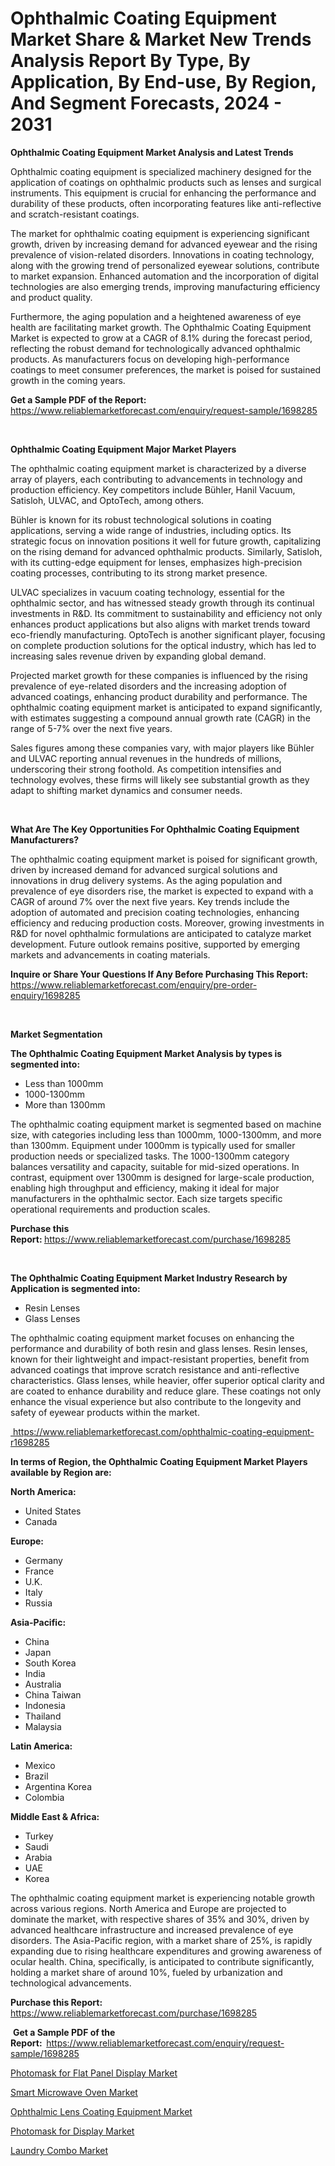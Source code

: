 <p><h1>Ophthalmic Coating Equipment Market Share & Market New Trends Analysis Report By Type, By Application, By End-use, By Region, And Segment Forecasts, 2024 - 2031</h1></p><p><strong>Ophthalmic Coating Equipment Market Analysis and Latest Trends</strong></p>
<p><p>Ophthalmic coating equipment is specialized machinery designed for the application of coatings on ophthalmic products such as lenses and surgical instruments. This equipment is crucial for enhancing the performance and durability of these products, often incorporating features like anti-reflective and scratch-resistant coatings. </p><p>The market for ophthalmic coating equipment is experiencing significant growth, driven by increasing demand for advanced eyewear and the rising prevalence of vision-related disorders. Innovations in coating technology, along with the growing trend of personalized eyewear solutions, contribute to market expansion. Enhanced automation and the incorporation of digital technologies are also emerging trends, improving manufacturing efficiency and product quality.</p><p>Furthermore, the aging population and a heightened awareness of eye health are facilitating market growth. The Ophthalmic Coating Equipment Market is expected to grow at a CAGR of 8.1% during the forecast period, reflecting the robust demand for technologically advanced ophthalmic products. As manufacturers focus on developing high-performance coatings to meet consumer preferences, the market is poised for sustained growth in the coming years.</p></p>
<p><strong>Get a Sample PDF of the Report:&nbsp;</strong> <a href="https://www.reliablemarketforecast.com/enquiry/request-sample/1698285?utm_campaign=1117&utm_medium=2&utm_source=Github&utm_content=ia&utm_term=04102024&utm_id=ophthalmic-coating-equipment">https://www.reliablemarketforecast.com/enquiry/request-sample/1698285</a></p>
<p>&nbsp;</p>
<p><strong>Ophthalmic Coating Equipment Major Market Players</strong></p>
<p><p>The ophthalmic coating equipment market is characterized by a diverse array of players, each contributing to advancements in technology and production efficiency. Key competitors include Bühler, Hanil Vacuum, Satisloh, ULVAC, and OptoTech, among others. </p><p>Bühler is known for its robust technological solutions in coating applications, serving a wide range of industries, including optics. Its strategic focus on innovation positions it well for future growth, capitalizing on the rising demand for advanced ophthalmic products. Similarly, Satisloh, with its cutting-edge equipment for lenses, emphasizes high-precision coating processes, contributing to its strong market presence.</p><p>ULVAC specializes in vacuum coating technology, essential for the ophthalmic sector, and has witnessed steady growth through its continual investments in R&D. Its commitment to sustainability and efficiency not only enhances product applications but also aligns with market trends toward eco-friendly manufacturing. OptoTech is another significant player, focusing on complete production solutions for the optical industry, which has led to increasing sales revenue driven by expanding global demand.</p><p>Projected market growth for these companies is influenced by the rising prevalence of eye-related disorders and the increasing adoption of advanced coatings, enhancing product durability and performance. The ophthalmic coating equipment market is anticipated to expand significantly, with estimates suggesting a compound annual growth rate (CAGR) in the range of 5-7% over the next five years.</p><p>Sales figures among these companies vary, with major players like Bühler and ULVAC reporting annual revenues in the hundreds of millions, underscoring their strong foothold. As competition intensifies and technology evolves, these firms will likely see substantial growth as they adapt to shifting market dynamics and consumer needs.</p></p>
<p>&nbsp;</p>
<p><strong>What Are The Key Opportunities For Ophthalmic Coating Equipment Manufacturers?</strong></p>
<p><p>The ophthalmic coating equipment market is poised for significant growth, driven by increased demand for advanced surgical solutions and innovations in drug delivery systems. As the aging population and prevalence of eye disorders rise, the market is expected to expand with a CAGR of around 7% over the next five years. Key trends include the adoption of automated and precision coating technologies, enhancing efficiency and reducing production costs. Moreover, growing investments in R&D for novel ophthalmic formulations are anticipated to catalyze market development. Future outlook remains positive, supported by emerging markets and advancements in coating materials.</p></p>
<p><strong>Inquire or Share Your Questions If Any Before Purchasing This Report:</strong> <a href="https://www.reliablemarketforecast.com/enquiry/pre-order-enquiry/1698285?utm_campaign=1117&utm_medium=2&utm_source=Github&utm_content=ia&utm_term=04102024&utm_id=ophthalmic-coating-equipment">https://www.reliablemarketforecast.com/enquiry/pre-order-enquiry/1698285</a></p>
<p>&nbsp;</p>
<p><strong>Market Segmentation</strong></p>
<p><strong>The Ophthalmic Coating Equipment Market Analysis by types is segmented into:</strong></p>
<p><ul><li>Less than 1000mm</li><li>1000-1300mm</li><li>More than 1300mm</li></ul></p>
<p><p>The ophthalmic coating equipment market is segmented based on machine size, with categories including less than 1000mm, 1000-1300mm, and more than 1300mm. Equipment under 1000mm is typically used for smaller production needs or specialized tasks. The 1000-1300mm category balances versatility and capacity, suitable for mid-sized operations. In contrast, equipment over 1300mm is designed for large-scale production, enabling high throughput and efficiency, making it ideal for major manufacturers in the ophthalmic sector. Each size targets specific operational requirements and production scales.</p></p>
<p><strong>Purchase this Report:&nbsp;</strong><a href="https://www.reliablemarketforecast.com/purchase/1698285?utm_campaign=1117&utm_medium=2&utm_source=Github&utm_content=ia&utm_term=04102024&utm_id=ophthalmic-coating-equipment">https://www.reliablemarketforecast.com/purchase/1698285</a></p>
<p>&nbsp;</p>
<p><strong>The Ophthalmic Coating Equipment Market Industry Research by Application is segmented into:</strong></p>
<p><ul><li>Resin Lenses</li><li>Glass Lenses</li></ul></p>
<p><p>The ophthalmic coating equipment market focuses on enhancing the performance and durability of both resin and glass lenses. Resin lenses, known for their lightweight and impact-resistant properties, benefit from advanced coatings that improve scratch resistance and anti-reflective characteristics. Glass lenses, while heavier, offer superior optical clarity and are coated to enhance durability and reduce glare. These coatings not only enhance the visual experience but also contribute to the longevity and safety of eyewear products within the market.</p></p>
<p><a href="https://www.reliablemarketforecast.com/ophthalmic-coating-equipment-r1698285?utm_campaign=1117&utm_medium=2&utm_source=Github&utm_content=ia&utm_term=04102024&utm_id=ophthalmic-coating-equipment">&nbsp;https://www.reliablemarketforecast.com/ophthalmic-coating-equipment-r1698285</a></p>
<p><strong>In terms of Region, the Ophthalmic Coating Equipment Market Players available by Region are:</strong></p>
<p>
    <p> <strong> North America: </strong>
        <ul>
            <li>United States</li>
            <li>Canada</li>
        </ul>
        </p> 
    <p> <strong> Europe: </strong>
        <ul>
            <li>Germany</li>
            <li>France</li>
            <li>U.K.</li>
            <li>Italy</li>
            <li>Russia</li>
        </ul>
        </p> 
    <p> <strong> Asia-Pacific: </strong>
        <ul>
            <li>China</li>
            <li>Japan</li>
            <li>South Korea</li>
            <li>India</li>
            <li>Australia</li>
            <li>China Taiwan</li>
            <li>Indonesia</li>
            <li>Thailand</li>
            <li>Malaysia</li>
        </ul>
        </p> 
    <p> <strong> Latin America: </strong>
        <ul>
            <li>Mexico</li>
            <li>Brazil</li>
            <li>Argentina Korea</li>
            <li>Colombia</li>
        </ul>
        </p> 
    <p> <strong> Middle East & Africa: </strong>
        <ul>
            <li>Turkey</li>
            <li>Saudi</li>
            <li>Arabia</li>
            <li>UAE</li>
            <li>Korea</li>
        </ul>
    </p>
    </p>
<p><p>The ophthalmic coating equipment market is experiencing notable growth across various regions. North America and Europe are projected to dominate the market, with respective shares of 35% and 30%, driven by advanced healthcare infrastructure and increased prevalence of eye disorders. The Asia-Pacific region, with a market share of 25%, is rapidly expanding due to rising healthcare expenditures and growing awareness of ocular health. China, specifically, is anticipated to contribute significantly, holding a market share of around 10%, fueled by urbanization and technological advancements.</p></p>
<p><strong>Purchase this Report: </strong><a href="https://www.reliablemarketforecast.com/purchase/1698285?utm_campaign=1117&utm_medium=2&utm_source=Github&utm_content=ia&utm_term=04102024&utm_id=ophthalmic-coating-equipment">https://www.reliablemarketforecast.com/purchase/1698285</a></p>
<p>&nbsp;<strong>Get a Sample PDF of the Report:&nbsp;&nbsp;</strong><a href="https://www.reliablemarketforecast.com/enquiry/request-sample/1698285?utm_campaign=1117&utm_medium=2&utm_source=Github&utm_content=ia&utm_term=04102024&utm_id=ophthalmic-coating-equipment">https://www.reliablemarketforecast.com/enquiry/request-sample/1698285</a></p>
<p><strong></strong></p>
<p><p><a href="https://issuu.com/reportprime-2/docs/photomask-for-flat-panel-display-ma_fca7bd2c6c44b4?utm_campaign=1117&utm_medium=2&utm_source=Github&utm_content=ia&utm_term=04102024&utm_id=ophthalmic-coating-equipment">Photomask for Flat Panel Display Market</a></p><p><a href="https://www.linkedin.com/pulse/insights-smart-microwave-oven-industry-market-financial-status-ertue?utm_campaign=1117&utm_medium=2&utm_source=Github&utm_content=ia&utm_term=04102024&utm_id=ophthalmic-coating-equipment">Smart Microwave Oven Market</a></p><p><a href="https://github.com/LoretaDushku585/Market-Research-Report-List-1/blob/main/ophthalmic-lens-coating-equipment-market.md?utm_campaign=1117&utm_medium=2&utm_source=Github&utm_content=ia&utm_term=04102024&utm_id=ophthalmic-coating-equipment">Ophthalmic Lens Coating Equipment Market</a></p><p><a href="https://issuu.com/reportprime-2/docs/photomask-for-display-market-size-2_ae46bbb2e7bc99?utm_campaign=1117&utm_medium=2&utm_source=Github&utm_content=ia&utm_term=04102024&utm_id=ophthalmic-coating-equipment">Photomask for Display Market</a></p><p><a href="https://www.linkedin.com/pulse/deep-dive-laundry-combo-market-itstrends-segmentation-yxepe?utm_campaign=1117&utm_medium=2&utm_source=Github&utm_content=ia&utm_term=04102024&utm_id=ophthalmic-coating-equipment">Laundry Combo Market</a></p></p>